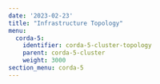 ```yaml
---
date: '2023-02-23'
title: "Infrastructure Topology"
menu:
  corda-5:
    identifier: corda-5-cluster-topology
    parent: corda-5-cluster
    weight: 3000
section_menu: corda-5
---
```

